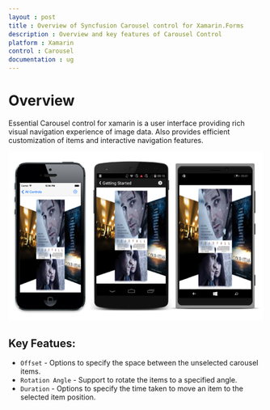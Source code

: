 ```yaml
---
layout : post
title : Overview of Syncfusion Carousel control for Xamarin.Forms
description : Overview and key features of Carousel Control
platform : Xamarin
control : Carousel
documentation : ug
---
```


# Overview

Essential Carousel control for xamarin is a user interface providing rich visual navigation experience of image data. Also provides efficient customization of items and interactive navigation features. 

![](images/overview.png)

## Key Featues:

* `Offset` - Options to specify the space between the unselected carousel items.
* `Rotation Angle` - Support to rotate the items to a specified angle.
* `Duration` - Options to specify the time taken to move an item to the selected item position.

